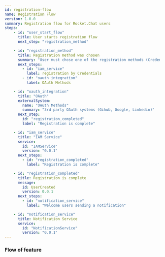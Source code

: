 ```yaml
---
id: registration-flow
name: Registration Flow
version: 1.0.0
summary: Registration flow for Rocket.Chat users
steps:
    - id: "user_start_flow"
      title: User starts registration flow
      next_step: "registration_method"

    - id: "registration_method"
      title: Registration method was chosen
      summary: "User must chose one of the registration methods (Credentials, OAuth)"
      next_steps:
        - id: "iam_service"
          label: registration by Credentials
        - id: "oauth_integration"
          label: OAuth Methods

    - id: "oauth_integration"
      title: "OAuth"
      externalSystem:
        name: "OAuth Methods"
        summary: "3rd party OAuth systems (Gihub, Google, Linkedin)"
      next_step: 
        id: "registration_completed"
        label: "Registration is complete"

    - id: "iam_service"
      title: "IAM Service"
      service:
        id: "IAMService"
        version: "0.0.1"
      next_steps:
        - id: "registration_completed"
          label: "Registration is complete"

    - id: "registration_completed"
      title: Registration is complete
      message:
        id: UserCreated
        version: 0.0.1
      next_steps:
        - id: "notification_service"
          label: "Welcome users sending a notification"

    - id: "notification_service"
      title: Notification Service
      service:
        id: "NotificationService"
        version: "0.0.1"
---
```


### Flow of feature
<NodeGraph/>
